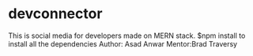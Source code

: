 # devconnector
This is social media for developers made on MERN stack.
$npm install to install all the dependencies
Author: Asad Anwar
Mentor:Brad Traversy
